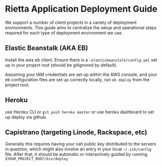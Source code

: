 # Rietta Application Deployment Guide

We support a number of client projects in a variety of deployment environments. 
This guide aims to centralize the setup and operational steps required for each type of deployment environment we use.

## Elastic Beanstalk (AKA EB)

Install the aws eb client.
Ensure there is a `.elasticbeanstalk/config.yml` set up in your project root (should be gitignored by default).

Assuming your IAM credentials are set up within the AWS console, and your eb configuration files are set up correctly locally, run `eb deploy` from the project root.

## Heroku

use Heroku CLI or `git push heroku master` or use heroku dashboard to set up deploy via github.

## Capistrano (targeting Linode, Rackspace, etc)

Generally this requires having your ssh public key distributed to the servers in question, which might also involve an entry in your local `~/.ssh/config` file. After that, it should be automatic or interactively guided by running `$YOUR_PROJECT_ROOT/bin/deploy`
